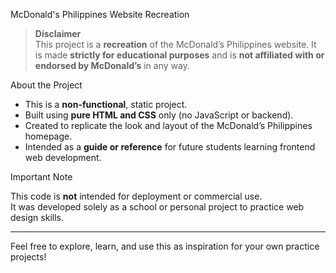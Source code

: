 McDonald's Philippines Website Recreation

> **Disclaimer**  
> This project is a **recreation** of the McDonald’s Philippines website. It is made **strictly for educational purposes** and is **not affiliated with or endorsed by McDonald’s** in any way.

About the Project

- This is a **non-functional**, static project.
- Built using **pure HTML and CSS** only (no JavaScript or backend).
- Created to replicate the look and layout of the McDonald’s Philippines homepage.
- Intended as a **guide or reference** for future students learning frontend web development.

Important Note

This code is **not** intended for deployment or commercial use.  
It was developed solely as a school or personal project to practice web design skills.

---

Feel free to explore, learn, and use this as inspiration for your own practice projects!
